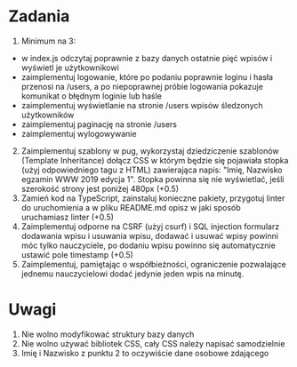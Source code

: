# Zadania #

1. Minimum na 3: 
  - w index.js odczytaj poprawnie z bazy danych ostatnie pięć wpisów i wyświetl je użytkownikowi
  - zaimplementuj logowanie, które po podaniu poprawnie loginu i hasła przenosi na /users, a po niepoprawnej próbie logowania pokazuje komunikat o błędnym loginie lub haśle
  - zaimplementuj wyświetlanie na stronie /users wpisów śledzonych użytkowników
  - zaimplementuj paginację na stronie /users
  - zaimplementuj wylogowywanie
2. Zaimplementuj szablony w pug, wykorzystaj dziedziczenie szablonów (Template Inheritance) dołącz CSS w którym będzie się pojawiała stopka (użyj odpowiedniego tagu z HTML) zawierająca napis: "Imię, Nazwisko egzamin WWW 2019 edycja 1". Stopka powinna się nie wyświetlać, jeśli szerokość strony jest poniżej 480px (+0.5)
3. Zamień kod na TypeScript, zainstaluj konieczne pakiety, przygotuj linter do uruchomienia a w pliku README.md opisz w jaki sposób uruchamiasz linter (+0.5) 
4. Zaimplementuj odporne na CSRF (użyj csurf) i SQL injection formularz dodawania wpisu i usuwania wpisu, dodawać i usuwać wpisy powinni móc tylko nauczyciele, po dodaniu wpisu powinno się automatycznie ustawić pole timestamp (+0.5)
5. Zaimplementuj, pamiętając o współbieżności, ograniczenie pozwalające jednemu nauczycielowi dodać jedynie jeden wpis na minutę.

# Uwagi #

1. Nie wolno modyfikować struktury bazy danych
2. Nie wolno używać bibliotek CSS, cały CSS należy napisać samodzielnie
3. Imię i Nazwisko z punktu 2 to oczywiście dane osobowe zdającego
